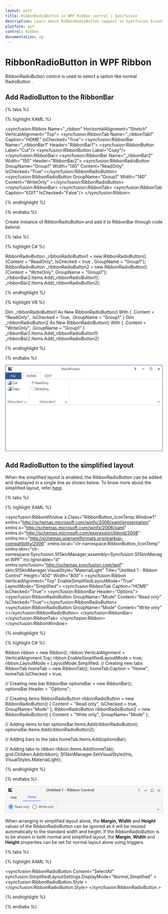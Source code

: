```yaml
---
layout: post
title: RibbonRadioButton in WPF Ribbon control | Syncfusion
description: Learn about RibbonRadioButton support in Syncfusion Essential Studio WPF Ribbon control, its elements and more.
platform: wpf
control: Ribbon
documentation: ug
---
```

# RibbonRadioButton in WPF Ribbon

RibbonRadioButton control is used to select a option like normal RadioButton . 

## Add RadioButton to the RibbonBar

{% tabs %}

{% highlight XAML %}

<syncfusion:Ribbon Name="_ribbon" HorizontalAlignment="Stretch" VerticalAlignment="Top">
<syncfusion:RibbonTab Name="_ribbonTab1" Caption="HOME"  IsChecked="True">
<syncfusion:RibbonBar Name="_ribbonBar1" Header="RibbonBar1">
<syncfusion:RibbonButton   Label="Cut"/>
<syncfusion:RibbonButton   Label="Copy"/>
</syncfusion:RibbonBar>
<syncfusion:RibbonBar  Name="_ribbonBar2" Width="150" Header="RibbonBar2">
<syncfusion:RibbonRadioButton GroupName="Group1"  Width="140" Content="ReadOnly" IsChecked="True"></syncfusion:RibbonRadioButton>
<syncfusion:RibbonRadioButton GroupName="Group1"  Width="140" Content="WriteOnly" ></syncfusion:RibbonRadioButton>
</syncfusion:RibbonBar>
</syncfusion:RibbonTab>
<syncfusion:RibbonTab Caption="EDIT"  IsChecked="False"/>
</syncfusion:Ribbon>

{% endhighlight %}

{% endtabs %}

Create instance of RibbonRadioButton and add it to RibbonBar through code behind.

{% tabs %}

{% highlight C# %}

RibbonRadioButton _ribbonRadioButton1 = new RibbonRadioButton(){Content = "ReadOnly", IsChecked = true , GroupName = "Group1"};      
RibbonRadioButton _ribbonRadioButton2 = new RibbonRadioButton(){Content = "WriteOnly", GroupName = "Group1"};
_ribbonBar2.Items.Add(_ribbonRadioButton1);
_ribbonBar2.Items.Add(_ribbonRadioButton2);

{% endhighlight %}

{% highlight VB %}

Dim _ribbonRadioButton1 As New RibbonRadioButton() With {
	.Content = "ReadOnly",
	.IsChecked = True,
	.GroupName = "Group1"
}
Dim _ribbonRadioButton2 As New RibbonRadioButton() With {
	.Content = "WriteOnly",
	.GroupName = "Group1"
}
_ribbonBar2.Items.Add(_ribbonRadioButton1)
_ribbonBar2.Items.Add(_ribbonRadioButton2)

{% endhighlight %}

{% endtabs %}

![WPF Ribbon Radio Button](RibbonRadioButton_images/wpf-ribbon-radio-button.jpg)

## Add RadioButton to the simplified layout

When the simplified layout is enabled, the RibbonRadioButton can be added and displayed in a single line as shown below. To know more about the simplified layout, refer [here](https://help.syncfusion.com/wpf/ribbon/simplifiedlayout).

{% tabs %}

{% highlight XAML %}

<syncfusion:RibbonWindow x:Class="RibbonButton_IconTemp.Window1"
        xmlns="http://schemas.microsoft.com/winfx/2006/xaml/presentation"
        xmlns:x="http://schemas.microsoft.com/winfx/2006/xaml"
        xmlns:d="http://schemas.microsoft.com/expression/blend/2008"
        xmlns:mc="http://schemas.openxmlformats.org/markup-compatibility/2006"
        xmlns:local="clr-namespace:RibbonButton_IconTemp" xmlns:skin="clr-namespace:Syncfusion.SfSkinManager;assembly=Syncfusion.SfSkinManager.WPF"
        mc:Ignorable="d" xmlns:syncfusion="http://schemas.syncfusion.com/wpf"
        skin:SfSkinManager.VisualStyle="MaterialLight"
        Title="Untitled 1 - Ribbon Control" Height="450" Width="800">
    <Grid x:Name="grid">
        <syncfusion:Ribbon VerticalAlignment="Top" EnableSimplifiedLayoutMode="True" LayoutMode="Simplified">
            <syncfusion:RibbonTab Caption="HOME"  IsChecked="True">
                <syncfusion:RibbonBar Header="Options">
                    <syncfusion:RibbonRadioButton GroupName="Mode" Content="Read only" IsChecked="True"></syncfusion:RibbonRadioButton>
                    <syncfusion:RibbonRadioButton GroupName="Mode" Content="Write only" ></syncfusion:RibbonRadioButton>
                </syncfusion:RibbonBar>
            </syncfusion:RibbonTab>
        </syncfusion:Ribbon>
    </Grid>
</syncfusion:RibbonWindow>

{% endhighlight %}

{% highlight C# %}

Ribbon ribbon = new Ribbon();
ribbon.VerticalAlignment = VerticalAlignment.Top;
ribbon.EnableSimplifiedLayoutMode = true;
ribbon.LayoutMode = LayoutMode.Simplified;
// Creating new tabs
RibbonTab homeTab = new RibbonTab();
homeTab.Caption = "Home";
homeTab.IsChecked = true;

// Creating new bar
RibbonBar optionsBar = new RibbonBar();
optionsBar.Header = "Options";

// Creating items
RibbonRadioButton ribbonRadioButton = new RibbonRadioButton() { Content = "Read only", IsChecked = true, GroupName="Mode" };
RibbonRadioButton ribbonRadioButton2 = new RibbonRadioButton() { Content = "Write only", GroupName="Mode" };

// Adding items to bar
optionsBar.Items.Add(ribbonRadioButton);
optionsBar.Items.Add(ribbonRadioButton2);

// Adding bars to the tabs
homeTab.Items.Add(optionsBar);

// Adding tabs to ribbon
ribbon.Items.Add(homeTab);
grid.Children.Add(ribbon);
SfSkinManager.SetVisualStyle(this, VisualStyles.MaterialLight);

{% endhighlight %}

{% endtabs %}

![WPF Ribbon RadioButton in Simplified Layout](RibbonRadioButton_images/wpf-ribbon-radio-button-simplified-layout.png)

When arranging in simplified layout alone, the **Margin**, **Width** and **Height** values of the RibbonRadioButton can be ignored as it will be resized automatically to the standard width and height. If the RibbonRadioButton is to be shown in both normal and simplified layout, the **Margin**, **Width** and **Height** properties can be set for normal layout alone using triggers.

{% tabs %}

{% highlight XAML %}

<syncfusion:RibbonRadioButton Content="SelectAll" syncfusion:SimplifiedLayoutSettings.DisplayMode="Normal,Simplified" >
    <syncfusion:RibbonRadioButton.Style >
        <Style TargetType="syncfusion:RibbonRadioButton" BasedOn="{StaticResource SyncfusionRibbonRadioButtonStyle}">
            <Style.Triggers>
                <Trigger Property="syncfusion:SimplifiedLayoutSettings.LayoutMode" Value="Normal">
                    <Setter Property="Height" Value="25"/>
                    <Setter Property="Width" Value="48"/>
                    <Setter Property="Margin" Value="2"/>
                </Trigger>
            </Style.Triggers>
        </Style>
    </syncfusion:RibbonRadioButton.Style>
</syncfusion:RibbonRadioButton >

{% endhighlight %}

{% endtabs %}
